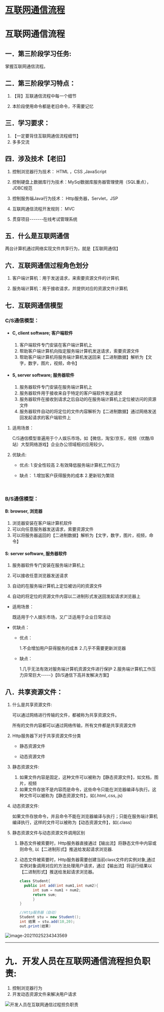 # [互联网通信流程](https://github.com/Type-Gao/blog/issues/2)

# 互联网通信流程



## 一．第三阶段学习任务:　

掌握互联网通信流程。

## 二．第三阶段学习特点：

1. 【背】互联通信流程中每一个细节

2. 本阶段使用命令都是老旧命令，不需要记忆

## 三．学习要求：

1. 【一定要背住互联网通信流程细节】
2. 多多交流

## 四．涉及技术【老旧】

1. 控制浏览器行为技术： HTML ，CSS ,JavaScript
2. 控制硬盘上数据库行为技术：MySql数据库服务器管理使用（SQL重点），JDBC规范

3. 控制服务端Java行为技术： Http服务器，Servlet，JSP

4. 互联网通信流程开发规则： MVC

5. 贯穿项目-------在线考试管理系统

## 五．什么是互联网通信

两台计算机通过网络实现文件共享行为，就是【互联网通信】

## 六．互联网通信过程角色划分

1. 客户端计算机：用于发送请求，来索要资源文件的计算机

2. 服务端计算机：用于接收请求，并提供对应的资源文件计算机

## 七．互联网通信模型

### C/S通信模型：

- #### C, client software; 客户端软件

  1. 客户端软件专门安装在客户端计算机上
  2. 帮助客户端计算机向指定服务端计算机发送请求，索要资源文件
  3. 帮助客户端计算机将服务端计算机发送回来【二进制数据】解析为【文字，数字，图片，视频，命令】

- #### S, server software; 服务器软件

  1. 服务器软件专门安装在服务端计算机上
  2. 服务器软件用于接收来自于特定的客户端软件发送请求
  3. 服务器软件在接收到请求之后自动的在服务端计算机上定位被访问的资源文件
  4. 服务器软件自动的将定位的文件内容解析为【二进制数据】通过网络发送回发起请求的客户端软件上

1. 适用场景：

   C/S通信模型普遍用于个人娱乐市场，如【微信，淘宝/京东，视频（优酷/B站）大型网络游戏】企业办公领域相对应用较少。

2. 优缺点:

   - 优点:
     1.安全性较高
     2.有效降低服务端计算机工作压力

   - 缺点：
     1.增加客户获得服务的成本
     2.更新较为繁琐

​    

### B/S通信模型：

#### B: browser, 浏览器

1. 浏览器安装在客户端计算机软件
2. 可以向任意服务器发送请求，索要资源文件
3. 可以将服务器返回的【二进制数据】解析为【文字，数字，图片，视频，命令】

#### S: server software,  服务器软件

1. 服务器软件专门安装在服务端计算机上

2. 可以接收任意浏览器发送请求

3. 自动的在服务端计算机上定位被访问的资源文件

4. 自动的将定位的资源文件内容以二进制形式发送回发起请求浏览器上

   

- 适用场景：

  既适用于个人娱乐市场，又广泛适用于企业日常活动

- 优缺点：

  - 优点：

    1.不会增加用户获得服务的成本
    2.几乎不需要更新浏览器

  - 缺点：

    1.几乎无法有效对服务端计算机资源文件进行保护
    2.服务端计算机工作压力异常巨大-----》【B/S通信下高并发解决方案】

## 八．共享资源文件：

1. 什么是共享资源文件:

   可以通过网络进行传输的文件，都被称为共享资源文件。

   所有的文件内容都可以通过网络传输，所有文件都是共享资源文件

2. Http服务器下对于共享资源文件分类

   - 静态资源文件

   - 动态资源文件

3. 静态资源文件:

   1. 如果文件内容是固定，这种文件可以被称为【静态资源文件】，如文档，图片，视频
   2. 如果文件存放不是内容而是命令，这些命令只能在浏览器编译与执行。这种文件可以被称为【静态资源文件】，如(.html,.css,.js)

4. 动态资源文件:

   如果文件存放命令，并且命令不能在浏览器编译与执行；只能在服务端计算机编译执行，这样的文件可以被称为【动态资源文件】，如(.class)

5. 静态资源文件与动态资源文件调用区别

   1. 静态文件被索要时，Http服务器直接通过【输出流】将静态文件中内容或则命令, 以【二进制形式】推送给发起请求浏览器.

   2. 动态文件被索要时，Http服务器需要创建当前class文件的实例对象,通过实例对象调用对应的方法处理用户请求，通过【输出流】将运行结果以【二进制形式】推送给发起请求浏览器。

      ```java
      class Student{
      	public int add(int num1,int num2){
      		int sum = num1 + num2;
      		return sum;
      		}
      }
      
      //Http服务器（自动）
      Student stu = new Student();
      int 结果 = stu.add(10,20);
      out.print(结果)
      ```

![image-20211025234343569](http://gao8847.oss-cn-hangzhou.aliyuncs.com/image-20211025234343569.png)

------



# 九．开发人员在互联网通信流程担负职责:

1. 控制浏览器行为
2. 开发动态资源文件来解决用户请求

![开发人员在互联网通信过程担负职责](http://gao8847.oss-cn-hangzhou.aliyuncs.com/img%E5%BC%80%E5%8F%91%E4%BA%BA%E5%91%98%E5%9C%A8%E4%BA%92%E8%81%94%E7%BD%91%E9%80%9A%E4%BF%A1%E8%BF%87%E7%A8%8B%E6%8B%85%E8%B4%9F%E8%81%8C%E8%B4%A3.png)